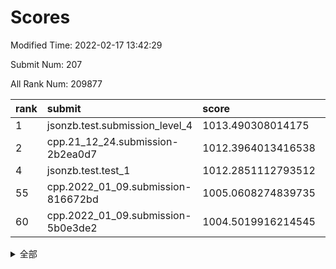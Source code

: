 # Scores

Modified Time: 2022-02-17 13:42:29

Submit Num: 207

All Rank Num: 209877

| rank |               submit               |       score        |       sigma        | pk_num |
| :--- | :--------------------------------- | :----------------- | :----------------- | :----- |
| 1    | jsonzb.test.submission_level_4     | 1013.490308014175  | 0.844376242902406  | 4054   |
| 2    | cpp.21_12_24.submission-2b2ea0d7   | 1012.3964013416538 | 0.7876498888085803 | 4055   |
| 4    | jsonzb.test.test_1                 | 1012.2851112793512 | 0.8024654945722739 | 4057   |
| 55   | cpp.2022_01_09.submission-816672bd | 1005.0608274839735 | 0.7037440989437649 | 4051   |
| 60   | cpp.2022_01_09.submission-5b0e3de2 | 1004.5019916214545 | 0.7227174664661546 | 4056   |


<details>
<summary>全部</summary>

| rank |                 submit                 |       score        |       sigma        | pk_num |
| :--- | :------------------------------------- | :----------------- | :----------------- | :----- |
| 1    | jsonzb.test.submission_level_4         | 1013.490308014175  | 0.844376242902406  | 4054   |
| 2    | cpp.21_12_24.submission-2b2ea0d7       | 1012.3964013416538 | 0.7876498888085803 | 4055   |
| 3    | gobigger.level_3.submission_level_3_35 | 1012.296920744195  | 0.7761667202874852 | 4052   |
| 4    | jsonzb.test.test_1                     | 1012.2851112793512 | 0.8024654945722739 | 4057   |
| 5    | gobigger.level_3.submission_level_3_36 | 1011.4530673194148 | 0.7745744314741072 | 4050   |
| 6    | gobigger.level_3.submission_level_3_4  | 1011.2352460667065 | 0.7382615463266653 | 4051   |
| 7    | gobigger.level_3.submission_level_3_48 | 1011.209743241322  | 0.7651479560219155 | 4057   |
| 8    | gobigger.level_3.submission_level_3_31 | 1011.1077604991593 | 0.7752363875642995 | 4048   |
| 9    | gobigger.level_3.submission_level_3_29 | 1010.9874035696744 | 0.7753693312511345 | 4059   |
| 10   | gobigger.level_3.submission_level_3_41 | 1010.7651121266973 | 0.7665767810319903 | 4056   |
| 11   | gobigger.level_3.submission_level_3_0  | 1010.7526868038377 | 0.7534859038425196 | 4055   |
| 12   | gobigger.level_3.submission_level_3_44 | 1010.7060995050109 | 0.7720192791103019 | 4057   |
| 13   | gobigger.level_3.submission_level_3_27 | 1010.6324224958414 | 0.7682504088139728 | 4057   |
| 14   | gobigger.level_3.submission_level_3_32 | 1010.6294313910706 | 0.754005640467904  | 4059   |
| 15   | gobigger.level_3.submission_level_3_14 | 1010.5523480519812 | 0.7554201032952298 | 4052   |
| 16   | gobigger.level_3.submission_level_3_45 | 1010.5281804570063 | 0.770254636985779  | 4057   |
| 17   | gobigger.level_3.submission_level_3_15 | 1010.4590412909195 | 0.7734177308180302 | 4063   |
| 18   | gobigger.level_3.submission_level_3_49 | 1010.4519216579234 | 0.7564844689841784 | 4051   |
| 19   | gobigger.level_3.submission_level_3_17 | 1010.388635645357  | 0.7803287915012167 | 4059   |
| 20   | gobigger.level_3.submission_level_3_18 | 1010.365499716237  | 0.7680789218562191 | 4055   |
| 21   | gobigger.level_3.submission_level_3_20 | 1010.2985882168051 | 0.7555466740798861 | 4054   |
| 22   | gobigger.level_3.submission_level_3_43 | 1010.214081572123  | 0.746556414248781  | 4054   |
| 23   | gobigger.level_3.submission_level_3_2  | 1010.0635335338685 | 0.7557489844912763 | 4057   |
| 24   | gobigger.level_3.submission_level_3_6  | 1010.0568206682692 | 0.7643959011408963 | 4063   |
| 25   | gobigger.level_3.submission_level_3_47 | 1009.9974640244845 | 0.7475648950321778 | 4055   |
| 26   | gobigger.level_3.submission_level_3_33 | 1009.9669671613387 | 0.7601050408562084 | 4054   |
| 27   | gobigger.level_3.submission_level_3_16 | 1009.9667400447947 | 0.7609594040136075 | 4057   |
| 28   | gobigger.level_3.submission_level_3_34 | 1009.9629511353038 | 0.7458632131418708 | 4059   |
| 29   | gobigger.level_3.submission_level_3_19 | 1009.9149066926178 | 0.7417751431632005 | 4055   |
| 30   | gobigger.level_3.submission_level_3_8  | 1009.8400202506353 | 0.7349557719257638 | 4052   |
| 31   | gobigger.level_3.submission_level_3_42 | 1009.7777216243144 | 0.747174867871547  | 4057   |
| 32   | gobigger.level_3.submission_level_3_13 | 1009.7712487589428 | 0.7574577582657317 | 4056   |
| 33   | gobigger.level_3.submission_level_3_30 | 1009.7187770735577 | 0.7588602619776079 | 4058   |
| 34   | gobigger.level_3.submission_level_3_46 | 1009.661739741427  | 0.7782525024865865 | 4063   |
| 35   | gobigger.level_3.submission_level_3_28 | 1009.6183618358058 | 0.739883685604122  | 4056   |
| 36   | gobigger.level_3.submission_level_3_7  | 1009.6146478072836 | 0.7420547684754578 | 4061   |
| 37   | gobigger.level_3.submission_level_3_23 | 1009.477754676968  | 0.7633186372347204 | 4060   |
| 38   | gobigger.level_3.submission_level_3_26 | 1009.4034035557286 | 0.7480204005585    | 4061   |
| 39   | gobigger.level_3.submission_level_3_39 | 1009.3748509990124 | 0.7718890163034188 | 4058   |
| 40   | gobigger.level_3.submission_level_3_25 | 1009.2995055309251 | 0.7474278122773154 | 4052   |
| 41   | gobigger.level_3.submission_level_3_37 | 1009.2834645640398 | 0.7617813318035791 | 4052   |
| 42   | gobigger.level_3.submission_level_3_24 | 1009.2534161736902 | 0.7466898836256419 | 4053   |
| 43   | gobigger.level_3.submission_level_3_5  | 1009.2153849369073 | 0.7460933999301148 | 4053   |
| 44   | gobigger.level_3.submission_level_3_1  | 1009.2083923958664 | 0.733274437801385  | 4053   |
| 45   | gobigger.level_3.submission_level_3_38 | 1009.1603587883607 | 0.7424579183104326 | 4061   |
| 46   | gobigger.level_3.submission_level_3_12 | 1009.1283766708095 | 0.7490948655621832 | 4058   |
| 47   | gobigger.level_3.submission_level_3_40 | 1008.8718311215563 | 0.7628957490042886 | 4057   |
| 48   | gobigger.level_3.submission_level_3_10 | 1008.8140269912711 | 0.7357194213387218 | 4054   |
| 49   | gobigger.level_3.submission_level_3_22 | 1008.6618089902502 | 0.7542211323075009 | 4056   |
| 50   | gobigger.level_3.submission_level_3_11 | 1008.6492290103405 | 0.7435702618141308 | 4054   |
| 51   | gobigger.level_3.submission_level_3_9  | 1008.6016757837897 | 0.7282184221201892 | 4058   |
| 52   | gobigger.level_3.submission_level_3_3  | 1008.5776920338637 | 0.7275276147517779 | 4056   |
| 53   | gobigger.level_3.submission_level_3_21 | 1008.417343528941  | 0.7287238025039265 | 4056   |
| 54   | gobigger.level_1.submission_level_1_32 | 1005.0866161579424 | 0.7276680419624199 | 4057   |
| 55   | cpp.2022_01_09.submission-816672bd     | 1005.0608274839735 | 0.7037440989437649 | 4051   |
| 56   | gobigger.level_1.submission_level_1_42 | 1004.9703230788333 | 0.7183939004705866 | 4060   |
| 57   | gobigger.level_1.submission_level_1_14 | 1004.7852070671947 | 0.7227779293032447 | 4056   |
| 58   | gobigger.level_1.submission_level_1_26 | 1004.7565700977286 | 0.7339532657950603 | 4058   |
| 59   | gobigger.level_1.submission_level_1_23 | 1004.5783336471188 | 0.7377044979829727 | 4055   |
| 60   | cpp.2022_01_09.submission-5b0e3de2     | 1004.5019916214545 | 0.7227174664661546 | 4056   |
| 61   | gobigger.level_1.submission_level_1_20 | 1004.3900759522655 | 0.7278545619882617 | 4050   |
| 62   | gobigger.level_1.submission_level_1_18 | 1004.3888272050292 | 0.713166935055882  | 4052   |
| 63   | gobigger.level_1.submission_level_1_49 | 1004.2246597406285 | 0.7134942983679915 | 4056   |
| 64   | gobigger.level_1.submission_level_1_28 | 1004.1203539000785 | 0.7164670627238804 | 4055   |
| 65   | gobigger.level_1.submission_level_1_9  | 1004.1071600985528 | 0.7152762086053438 | 4053   |
| 66   | gobigger.level_1.submission_level_1_37 | 1004.0817643982136 | 0.7217671613590634 | 4053   |
| 67   | gobigger.level_1.submission_level_1_15 | 1004.0328652929089 | 0.7262137396407922 | 4059   |
| 68   | gobigger.level_1.submission_level_1_12 | 1004.0191580666104 | 0.717688876432459  | 4056   |
| 69   | gobigger.level_1.submission_level_1_31 | 1003.9992797973872 | 0.7129471739157234 | 4058   |
| 70   | gobigger.level_1.submission_level_1_35 | 1003.9454142684165 | 0.7133030702772994 | 4059   |
| 71   | gobigger.level_1.submission_level_1_47 | 1003.9082289669179 | 0.7193090133238014 | 4049   |
| 72   | gobigger.level_1.submission_level_1_33 | 1003.8471176306882 | 0.7070542323722673 | 4050   |
| 73   | gobigger.level_1.submission_level_1_4  | 1003.7913629979597 | 0.712125428160538  | 4056   |
| 74   | gobigger.level_1.submission_level_1_46 | 1003.6154319914561 | 0.7184181370503614 | 4057   |
| 75   | gobigger.level_1.submission_level_1_44 | 1003.603380527003  | 0.7182790779001442 | 4056   |
| 76   | gobigger.level_1.submission_level_1_43 | 1003.5482317226904 | 0.7241874096146707 | 4055   |
| 77   | gobigger.level_1.submission_level_1_7  | 1003.5186510803037 | 0.7155133326119744 | 4058   |
| 78   | gobigger.level_1.submission_level_1_24 | 1003.5171172386554 | 0.7202702157736159 | 4055   |
| 79   | gobigger.level_1.submission_level_1_40 | 1003.3593169618252 | 0.7070850838606331 | 4058   |
| 80   | gobigger.level_1.submission_level_1_11 | 1003.3521261378096 | 0.7244183856920309 | 4051   |
| 81   | gobigger.level_1.submission_level_1_39 | 1003.333185521481  | 0.7196398936219671 | 4059   |
| 82   | gobigger.level_1.submission_level_1_2  | 1003.2314641805999 | 0.703720777681491  | 4056   |
| 83   | gobigger.level_1.submission_level_1_34 | 1003.215325401414  | 0.7087666372789144 | 4052   |
| 84   | gobigger.level_1.submission_level_1_30 | 1003.2093170881224 | 0.7280104084795226 | 4054   |
| 85   | gobigger.level_1.submission_level_1_25 | 1003.0823824748078 | 0.7094317285234584 | 4056   |
| 86   | gobigger.level_1.submission_level_1_29 | 1003.0797280742796 | 0.722642219386532  | 4058   |
| 87   | gobigger.level_1.submission_level_1_6  | 1003.0484136307148 | 0.7137595360629867 | 4057   |
| 88   | gobigger.level_1.submission_level_1_45 | 1003.0026777771797 | 0.7224383975279434 | 4054   |
| 89   | gobigger.level_1.submission_level_1_5  | 1002.9929440753289 | 0.7237743913081219 | 4053   |
| 90   | gobigger.level_1.submission_level_1_22 | 1002.9816209087394 | 0.7132874751161012 | 4056   |
| 91   | gobigger.level_1.submission_level_1_48 | 1002.9778974460421 | 0.7149540037606535 | 4058   |
| 92   | gobigger.level_1.submission_level_1_1  | 1002.9712454686611 | 0.7106620423331789 | 4054   |
| 93   | gobigger.level_1.submission_level_1_36 | 1002.9705221016751 | 0.7087025525294567 | 4053   |
| 94   | gobigger.level_1.submission_level_1_13 | 1002.9693624044663 | 0.7153379468339902 | 4055   |
| 95   | gobigger.level_1.submission_level_1_3  | 1002.9354289990019 | 0.7131471638423802 | 4055   |
| 96   | gobigger.level_1.submission_level_1_41 | 1002.92987952296   | 0.7039292632866367 | 4056   |
| 97   | gobigger.level_1.submission_level_1_17 | 1002.8530425134777 | 0.7207685547484008 | 4063   |
| 98   | gobigger.level_1.submission_level_1_21 | 1002.8287219282056 | 0.7227293145774986 | 4055   |
| 99   | gobigger.level_1.submission_level_1_27 | 1002.8149793239832 | 0.7152483965351808 | 4057   |
| 100  | gobigger.level_1.submission_level_1_8  | 1002.7428208047362 | 0.717486903397001  | 4058   |
| 101  | gobigger.level_1.submission_level_1_16 | 1002.7412497342365 | 0.7138734573096874 | 4060   |
| 102  | gobigger.level_1.submission_level_1_38 | 1002.7248349941525 | 0.7144685327449519 | 4050   |
| 103  | gobigger.level_1.submission_level_1_10 | 1002.4003310811951 | 0.7120692885317135 | 4053   |
| 104  | gobigger.level_1.submission_level_1_0  | 1002.2800154925692 | 0.72346116296984   | 4056   |
| 105  | gobigger.level_1.submission_level_1_19 | 1002.2510442199608 | 0.7044111387767136 | 4055   |
| 106  | gobigger.random.submission_random_48   | 996.9039285662401  | 0.7121467921094624 | 4060   |
| 107  | gobigger.random.submission_random_10   | 996.8162801482072  | 0.7019952644567938 | 4058   |
| 108  | gobigger.random.submission_random_37   | 996.725477340834   | 0.7085719148964159 | 4061   |
| 109  | gobigger.random.submission_random_16   | 996.6541069933024  | 0.6984424622915856 | 4053   |
| 110  | gobigger.random.submission_random_47   | 996.6429918496733  | 0.7069728850019781 | 4051   |
| 111  | gobigger.random.submission_random_28   | 996.61384363572    | 0.6950257181228676 | 4061   |
| 112  | gobigger.random.submission_random_45   | 996.4767126224285  | 0.7101611792545051 | 4054   |
| 113  | gobigger.random.submission_random_0    | 996.4076255796934  | 0.7083975611950591 | 4061   |
| 114  | gobigger.random.submission_random_44   | 996.3919058865262  | 0.714942322450317  | 4059   |
| 115  | gobigger.random.submission_random_32   | 996.3849768539571  | 0.7139469839237349 | 4053   |
| 116  | gobigger.random.submission_random_34   | 996.3400510412505  | 0.7151278301263759 | 4059   |
| 117  | gobigger.random.submission_random_3    | 996.3302943241006  | 0.7105730343717528 | 4055   |
| 118  | gobigger.random.submission_random_25   | 996.3232986564384  | 0.7080550453808789 | 4051   |
| 119  | gobigger.random.submission_random_13   | 996.3189189947545  | 0.714750573868371  | 4056   |
| 120  | gobigger.random.submission_random_4    | 996.3056497639949  | 0.714607077187713  | 4061   |
| 121  | gobigger.random.submission_random_11   | 996.2432129366487  | 0.6990232474817474 | 4054   |
| 122  | gobigger.random.submission_random_42   | 996.2233795610151  | 0.7150069445810576 | 4058   |
| 123  | gobigger.random.submission_random_33   | 996.2060238662699  | 0.7166009871873646 | 4059   |
| 124  | gobigger.random.submission_random_35   | 996.1234420072119  | 0.7129056784931928 | 4054   |
| 125  | gobigger.random.submission_random_31   | 996.1055977498036  | 0.7101247598388464 | 4056   |
| 126  | gobigger.random.submission_random_40   | 996.0813408053397  | 0.7190702879184618 | 4054   |
| 127  | gobigger.random.submission_random_26   | 996.0452316930607  | 0.7070481425226675 | 4049   |
| 128  | gobigger.random.submission_random_49   | 996.0446515425186  | 0.7132432344373816 | 4053   |
| 129  | gobigger.random.submission_random_15   | 996.0243853774936  | 0.7130366686155903 | 4057   |
| 130  | gobigger.random.submission_random_12   | 995.9927161104939  | 0.7131812774097599 | 4056   |
| 131  | gobigger.random.submission_random_43   | 995.9918404524833  | 0.7011466273611766 | 4058   |
| 132  | gobigger.random.submission_random_9    | 995.9560900854157  | 0.7050910257163523 | 4055   |
| 133  | gobigger.random.submission_random_6    | 995.944708663746   | 0.7199551379633368 | 4054   |
| 134  | gobigger.random.submission_random_46   | 995.9207669751181  | 0.7053648419181971 | 4061   |
| 135  | gobigger.random.submission_random_29   | 995.8740257985914  | 0.7171435235048692 | 4054   |
| 136  | gobigger.random.submission_random_18   | 995.7271143015785  | 0.7163356573632248 | 4053   |
| 137  | gobigger.random.submission_random_24   | 995.6467317818178  | 0.7212459008133726 | 4054   |
| 138  | gobigger.random.submission_random_7    | 995.6146007714267  | 0.7045529251815037 | 4054   |
| 139  | gobigger.random.submission_random_19   | 995.5705410366704  | 0.7108121414065586 | 4059   |
| 140  | gobigger.random.submission_random_2    | 995.5654934889996  | 0.7180633887072525 | 4057   |
| 141  | gobigger.random.submission_random_27   | 995.4975179325205  | 0.7115774451965755 | 4059   |
| 142  | gobigger.random.submission_random_41   | 995.4284056172204  | 0.7210975666318147 | 4052   |
| 143  | gobigger.random.submission_random_22   | 995.3838632664607  | 0.6955491321052834 | 4052   |
| 144  | gobigger.random.submission_random_17   | 995.3434735540864  | 0.7192429709652637 | 4059   |
| 145  | gobigger.random.submission_random_5    | 995.3430645196971  | 0.7171452006840462 | 4057   |
| 146  | gobigger.random.submission_random_38   | 995.3358902446093  | 0.7176985476554194 | 4053   |
| 147  | gobigger.random.submission_random_39   | 995.232958991233   | 0.7040513537760895 | 4057   |
| 148  | gobigger.random.submission_random_21   | 995.1598824131197  | 0.7071560844902934 | 4058   |
| 149  | gobigger.random.submission_random_1    | 995.0432013627005  | 0.7069333430511222 | 4058   |
| 150  | gobigger.random.submission_random_14   | 994.9699721454773  | 0.7231771605412808 | 4056   |
| 151  | gobigger.random.submission_random_8    | 994.9593931967656  | 0.7104375325309964 | 4055   |
| 152  | gobigger.random.submission_random_20   | 994.8448609832151  | 0.7144788178594103 | 4055   |
| 153  | gobigger.random.submission_random_23   | 994.6782886552153  | 0.7308070002337443 | 4050   |
| 154  | gobigger.random.submission_random_36   | 994.6093691661073  | 0.7218214560990518 | 4058   |
| 155  | gobigger.random.submission_random_30   | 994.4638170529984  | 0.7143218525819609 | 4051   |
| 156  | gobigger.level_2.submission_level_2_38 | 994.4280350859431  | 0.7435231152323794 | 4059   |
| 157  | gobigger.level_2.submission_level_2_21 | 993.519762309227   | 0.7282814386692734 | 4057   |
| 158  | gobigger.level_2.submission_level_2_10 | 993.2597367406     | 0.737725329935758  | 4053   |
| 159  | gobigger.level_2.submission_level_2_15 | 993.1561322391692  | 0.7380842603523446 | 4056   |
| 160  | gobigger.level_2.submission_level_2_4  | 993.1019759320695  | 0.7296279966440693 | 4056   |
| 161  | gobigger.level_2.submission_level_2_17 | 992.9153578258401  | 0.7345623268029449 | 4052   |
| 162  | gobigger.level_2.submission_level_2_16 | 992.9089843789375  | 0.7417382176228847 | 4057   |
| 163  | gobigger.level_2.submission_level_2_30 | 992.8537441608418  | 0.7673982948669473 | 4055   |
| 164  | gobigger.level_2.submission_level_2_47 | 992.8498860149523  | 0.7257595589013579 | 4060   |
| 165  | gobigger.level_2.submission_level_2_18 | 992.8001555083505  | 0.7346163702133739 | 4055   |
| 166  | gobigger.level_2.submission_level_2_6  | 992.7942695186681  | 0.7372675918458494 | 4051   |
| 167  | gobigger.level_2.submission_level_2_32 | 992.7562950378189  | 0.7379270327680968 | 4056   |
| 168  | gobigger.level_2.submission_level_2_12 | 992.7257079241083  | 0.7369662026696057 | 4058   |
| 169  | gobigger.level_2.submission_level_2_19 | 992.6467883732602  | 0.732861527803019  | 4059   |
| 170  | gobigger.level_2.submission_level_2_37 | 992.506580355167   | 0.7497116836045579 | 4056   |
| 171  | gobigger.level_2.submission_level_2_26 | 992.503796806795   | 0.7459349927705752 | 4055   |
| 172  | gobigger.level_2.submission_level_2_20 | 992.4859507410025  | 0.7552576180783147 | 4054   |
| 173  | gobigger.level_2.submission_level_2_40 | 992.4526682421373  | 0.7502277849548886 | 4058   |
| 174  | gobigger.level_2.submission_level_2_22 | 992.4338796046695  | 0.7399221998156686 | 4051   |
| 175  | gobigger.level_2.submission_level_2_7  | 992.3418645356101  | 0.7422290788850165 | 4050   |
| 176  | gobigger.level_2.submission_level_2_27 | 992.3205404343714  | 0.7403133124663461 | 4048   |
| 177  | gobigger.level_2.submission_level_2_11 | 992.2529953927741  | 0.7438767615209992 | 4056   |
| 178  | gobigger.level_2.submission_level_2_13 | 992.2036010535151  | 0.7471488723567937 | 4055   |
| 179  | gobigger.level_2.submission_level_2_23 | 992.1605619971748  | 0.7379360569951136 | 4055   |
| 180  | gobigger.level_2.submission_level_2_8  | 992.1510879129039  | 0.7603202886275794 | 4051   |
| 181  | gobigger.level_2.submission_level_2_35 | 992.1413515859539  | 0.7729924345390606 | 4056   |
| 182  | gobigger.level_2.submission_level_2_31 | 992.0799716152422  | 0.7428134300014472 | 4059   |
| 183  | gobigger.level_2.submission_level_2_39 | 992.006487301712   | 0.7431565413501529 | 4054   |
| 184  | gobigger.level_2.submission_level_2_29 | 991.9853071490829  | 0.7579952895164174 | 4061   |
| 185  | gobigger.level_2.submission_level_2_14 | 991.9665177242243  | 0.7353098802534196 | 4058   |
| 186  | gobigger.level_2.submission_level_2_36 | 991.8788263555357  | 0.7534772293489757 | 4058   |
| 187  | gobigger.level_2.submission_level_2_44 | 991.8712701406349  | 0.7594795275877714 | 4055   |
| 188  | gobigger.level_2.submission_level_2_34 | 991.8559572092344  | 0.7444805224987808 | 4053   |
| 189  | gobigger.level_2.submission_level_2_9  | 991.6983500408874  | 0.7647521444910679 | 4056   |
| 190  | gobigger.level_2.submission_level_2_0  | 991.6579681268114  | 0.7422354440591139 | 4052   |
| 191  | gobigger.level_2.submission_level_2_33 | 991.6554168230898  | 0.7527441622704467 | 4055   |
| 192  | gobigger.level_2.submission_level_2_43 | 991.6134696216285  | 0.7596344807904188 | 4056   |
| 193  | gobigger.level_2.submission_level_2_45 | 991.5189886171617  | 0.7566286877554255 | 4050   |
| 194  | gobigger.level_2.submission_level_2_41 | 991.4113247815802  | 0.766508325132271  | 4054   |
| 195  | gobigger.level_2.submission_level_2_5  | 991.40532735216    | 0.7485889733105121 | 4058   |
| 196  | gobigger.level_2.submission_level_2_24 | 991.3534564679999  | 0.744722467205221  | 4059   |
| 197  | gobigger.level_2.submission_level_2_1  | 991.3323860851675  | 0.7589385062092571 | 4052   |
| 198  | gobigger.level_2.submission_level_2_28 | 990.8940753005578  | 0.7562447708252937 | 4053   |
| 199  | gobigger.level_2.submission_level_2_25 | 990.7841568071892  | 0.7477197682262199 | 4057   |
| 200  | gobigger.level_2.submission_level_2_42 | 990.776330003611   | 0.7493022577773296 | 4058   |
| 201  | gobigger.level_2.submission_level_2_48 | 990.5281822815231  | 0.7626520317141827 | 4056   |
| 202  | gobigger.level_2.submission_level_2_49 | 990.4647678591658  | 0.7680764074508868 | 4055   |
| 203  | gobigger.level_2.submission_level_2_2  | 990.3293906735678  | 0.75525025936361   | 4050   |
| 204  | gobigger.level_2.submission_level_2_3  | 989.7831484511586  | 0.7911280696877039 | 4051   |
| 205  | gobigger.level_2.submission_level_2_46 | 988.89072605717    | 0.776126242383439  | 4058   |
| 206  | gobigger.none.submission_none_1        | 978.8187950309788  | 1.223743622556823  | 4058   |
| 207  | gobigger.none.submission_none_0        | 975.0760274794158  | 1.5160812240430073 | 4055   |

</details>